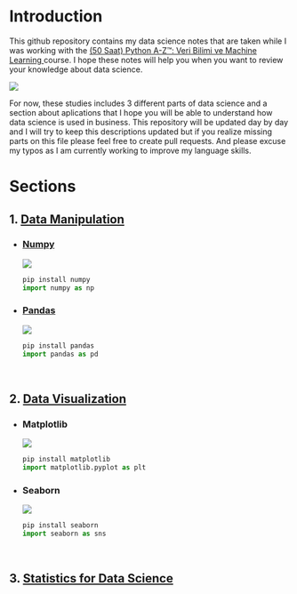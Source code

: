 # **Introduction**

This github repository contains my data science notes that are taken while I was working with the [(50 Saat) Python A-Z™: Veri Bilimi ve Machine Learning
](https://www.udemy.com/course/python-egitimi/) course. I hope these notes will help you when you want to review your knowledge about data science.


![](https://www.dataquest.io/wp-content/uploads/2019/05/what-is-data-science-1.jpg)

For now, these studies includes 3 different parts of data science and a section about aplications that I hope you will be able to understand how data science is used in business. This repository will be updated day by day and I will try to keep this descriptions updated but if you realize missing parts on this file please feel free to create pull requests. And please excuse my typos as I am currently working to improve my language skills.

# **Sections**

## **1. [Data Manipulation](https://github.com/urunsiyabend/My-Data-Science-Studies/tree/master/Data%20Manipulation)**
- ### [Numpy](https://github.com/urunsiyabend/My-Data-Science-Studies/tree/master/Data%20Manipulation/NumPy)

    ![](https://miro.medium.com/max/962/1*z9cCJjs9lD_9zdSDUUJ9nw.png)
    
    ```python
    pip install numpy
    import numpy as np
    ```
- ### [Pandas](https://github.com/urunsiyabend/My-Data-Science-Studies/tree/master/Data%20Manipulation/Pandas)
    ![](https://yavuz.github.io/assets/img/numpy_ve_pandas3.png)
    ```python
    pip install pandas
    import pandas as pd
    ```
<br>

## 2. **[Data Visualization](https://github.com/urunsiyabend/My-Data-Science-Studies/tree/master/Data%20Manipulation/Pandas)**
- ### Matplotlib
    
    ![](https://matplotlib.org/stable/_static/logo2.svg)

    ```python
    pip install matplotlib
    import matplotlib.pyplot as plt
    ```
- ### Seaborn
    
    ![](https://seaborn.pydata.org/_static/logo-wide-lightbg.svg)

    ```python
    pip install seaborn
    import seaborn as sns
    ```

<br>

## 3. **[Statistics for Data Science](https://github.com/urunsiyabend/My-Data-Science-Studies/tree/master/Statistics%20for%20Data%20Science)**